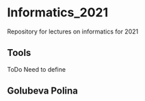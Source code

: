 # Informatics_2021

Repository for lectures on informatics for 2021

## Tools

ToDo Need to define

## Golubeva Polina